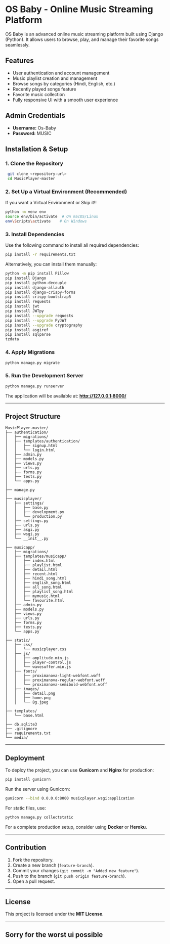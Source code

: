 # OS Baby - Online Music Streaming Platform

OS Baby is an advanced online music streaming platform built using Django (Python). It allows users to browse, play, and manage their favorite songs seamlessly.

## Features
- User authentication and account management
- Music playlist creation and management
- Browse songs by categories (Hindi, English, etc.)
- Recently played songs feature
- Favorite music collection
- Fully responsive UI with a smooth user experience

## Admin Credentials
- **Username:** Os-Baby
- **Password:** MUSIC

## Installation & Setup
### **1. Clone the Repository**
```sh
 git clone <repository-url>
 cd MusicPlayer-master
```

### **2. Set Up a Virtual Environment (Recommended)**
If you want a Virtual Environment or Skip it!!
```sh
python -m venv env
source env/bin/activate  # On macOS/Linux
env\Scripts\activate    # On Windows
```

### **3. Install Dependencies**
Use the following command to install all required dependencies:
```sh
pip install -r requirements.txt
```

Alternatively, you can install them manually:
```sh
python -m pip install Pillow  
pip install Django
pip install python-decouple  
pip install django-allauth  
pip install django-crispy-forms  
pip install crispy-bootstrap5  
pip install requests  
pip install jwt  
pip install JWTpy  
pip install --upgrade requests  
pip install --upgrade PyJWT  
pip install --upgrade cryptography  
pip install asgiref
pip install sqlparse
tzdata
```

### **4. Apply Migrations**
```sh
python manage.py migrate
```

### **5. Run the Development Server**
```sh
python manage.py runserver
```
The application will be available at: **http://127.0.0.1:8000/**

---

## Project Structure
```
MusicPlayer-master/
├── authentication/  
│   ├── migrations/  
│   ├── templates/authentication/  
│   │   ├── signup.html  
│   │   └── login.html  
│   ├── admin.py  
│   ├── models.py  
│   ├── views.py  
│   ├── urls.py  
│   ├── forms.py  
│   ├── tests.py  
│   └── apps.py  
│
├── manage.py  
│
├── musicplayer/  
│   ├── settings/  
│   │   ├── base.py  
│   │   ├── development.py  
│   │   └── production.py  
│   ├── settings.py  
│   ├── urls.py  
│   ├── asgi.py  
│   ├── wsgi.py  
│   └── __init__.py  
│
├── musicapp/  
│   ├── migrations/  
│   ├── templates/musicapp/  
│   │   ├── index.html  
│   │   ├── playlist.html  
│   │   ├── detail.html  
│   │   ├── recent.html  
│   │   ├── hindi_song.html  
│   │   ├── english_song.html  
│   │   ├── all_song.html  
│   │   ├── playlist_song.html  
│   │   ├── mymusic.html  
│   │   └── favourite.html  
│   ├── admin.py  
│   ├── models.py  
│   ├── views.py  
│   ├── urls.py  
│   ├── forms.py  
│   ├── tests.py  
│   └── apps.py  
│
├── static/  
│   ├── css/  
│   │   └── musicplayer.css  
│   ├── js/  
│   │   ├── amplitude.min.js  
│   │   ├── player-control.js  
│   │   └── wavesuffer.min.js  
│   ├── fonts/  
│   │   ├── proximanova-light-webfont.woff  
│   │   ├── proximanova-regular-webfont.woff  
│   │   └── proximanova-semibold-webfont.woff  
│   ├── images/  
│   │   ├── detail.png  
│   │   ├── home.png  
│   │   └── Bg.jpeg  
│
├── templates/  
│   └── base.html  
│
├── db.sqlite3  
├── .gitignore  
├── requirements.txt  
└── media/  
```

---

## Deployment
To deploy the project, you can use **Gunicorn** and **Nginx** for production:
```sh
pip install gunicorn
```
Run the server using Gunicorn:
```sh
gunicorn --bind 0.0.0.0:8000 musicplayer.wsgi:application
```
For static files, use:
```sh
python manage.py collectstatic
```

For a complete production setup, consider using **Docker** or **Heroku**.

---

## Contribution
1. Fork the repository.
2. Create a new branch (`feature-branch`).
3. Commit your changes (`git commit -m "Added new feature"`).
4. Push to the branch (`git push origin feature-branch`).
5. Open a pull request.

---

## License
This project is licensed under the **MIT License**.

---

## Sorry for the worst ui possible


